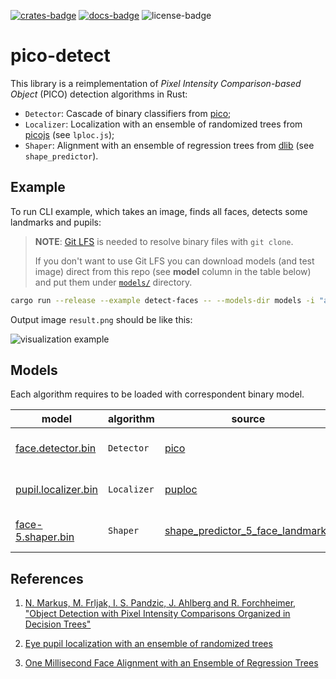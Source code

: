[![crates-badge]][crates]
[![docs-badge]][docs]
![license-badge]

# pico-detect

This library is a reimplementation of _Pixel Intensity Comparison-based Object_ (PICO) detection algorithms in Rust:

- `Detector`: Cascade of binary classifiers from [pico];
- `Localizer`: Localization with an ensemble of randomized trees from [picojs](https://github.com/nenadmarkus/picojs) (see `lploc.js`);
- `Shaper`: Alignment with an ensemble of regression trees from [dlib](https://github.com/davisking/dlib) (see `shape_predictor`).

## Example

To run CLI example, which takes an image, finds all faces, detects some landmarks and pupils:

> **NOTE**: [Git LFS](https://git-lfs.github.com/) is needed to resolve binary files with `git clone`.
>
> If you don't want to use Git LFS you can download models (and test image) direct from this repo
> (see **model** column in the table below)
> and put them under [`models/`](./models) directory.

```sh
cargo run --release --example detect-faces -- --models-dir models -i "assets/test.png" --score 35.0 -o result.png
```

Output image `result.png` should be like this:

![visualization example](./assets/result.png)

## Models

Each algorithm requires to be loaded with correspondent binary model.

| model                     | algorithm   | source                             | Description               |
|---------------------------|-------------|------------------------------------|---------------------------|
| [face.detector.bin]       | `Detector`  | [pico]                             | Human face classifier     |
| [pupil.localizer.bin]     | `Localizer` | [puploc]                           | Human eye pupil localizer |
| [face-5.shaper.bin]       | `Shaper`    | [shape_predictor_5_face_landmarks] | Human 5 face landmarks    |

## References

1. [N. Markus, M. Frljak, I. S. Pandzic, J. Ahlberg and R. Forchheimer, "Object Detection with Pixel Intensity Comparisons Organized in Decision Trees"](http://arxiv.org/abs/1305.4537)

2. [Eye pupil localization with an ensemble of randomized trees](https://across.fer.hr/_download/repository/PR4885.pdf)

3. [One Millisecond Face Alignment with an Ensemble of Regression Trees](https://www.cv-foundation.org/openaccess/content_cvpr_2014/papers/Kazemi_One_Millisecond_Face_2014_CVPR_paper.pdf)

[crates]: https://crates.io/crates/pico-detect
[docs]: https://docs.rs/pico-detect
[docs-badge]: https://docs.rs/pico-detect/badge.svg
[crates-badge]: https://img.shields.io/crates/v/pico-detect
[license-badge]: https://img.shields.io/crates/l/pico-detect

[pico]: https://github.com/nenadmarkus/pico

[face.detector.bin]: https://github.com/rostyq/pico-detect/raw/master/models/face.detector.bin
[pupil.localizer.bin]: https://github.com/rostyq/pico-detect/raw/master/models/pupil.localizer.bin
[face-5.shaper.bin]: https://github.com/rostyq/pico-detect/raw/master/models/face-5.shaper.bin

[puploc]: https://drone.nenadmarkus.com/data/blog-stuff/puploc.bin
[shape_predictor_5_face_landmarks]: https://github.com/davisking/dlib-models#shape_predictor_5_face_landmarksdatbz2
